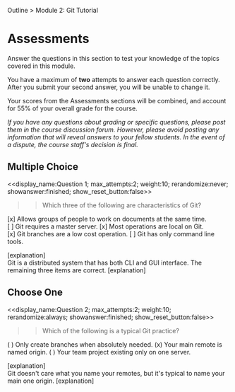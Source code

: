 Outline > Module 2: Git Tutorial

# Assessments #

Answer the questions in this section to test your knowledge of the topics covered in this module.

You have a maximum of **two** attempts to answer each question correctly. After you submit your second answer, you will be unable to change it.

Your scores from the Assessments sections will be combined, and account for 55% of your overall grade for the course.

*If you have any questions about grading or specific questions, please post them in the course discussion forum. However, please avoid posting any information that will reveal answers to your fellow students. In the event of a dispute, the course staff's decision is final.*

## Multiple Choice ##

<<display_name:Question 1; max_attempts:2; weight:10; rerandomize:never; showanswer:finished; show_reset_button:false>>

>>Which three of the following are characteristics of Git? 

[x] Allows groups of people to work on documents at the same time.  
[ ] Git requires a master server.
[x] Most operations are local on Git.  
[x] Git branches are a low cost operation. 
[ ] Git has only command line tools.

[explanation]   
Git is a distributed system that has both CLI and GUI interface.  The remaining three items are correct.
[explanation]


## Choose One ##

<<display_name:Question 2; max_attempts:2; weight:10; rerandomize:always; showanswer:finished; show_reset_button:false>>

>>Which of the following is a typical Git practice?

( ) Only create branches when absolutely needed.
(x) Your main remote is named origin. 
( ) Your team project existing only on one server.

[explanation]   
Git doesn't care what you name your remotes, but it's typical to name your main one origin.
[explanation]


